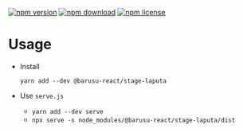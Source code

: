 [![npm version](https://img.shields.io/npm/v/@barusu-react/stage-laputa.svg)](https://www.npmjs.com/package/@barusu-react/stage-laputa)
[![npm download](https://img.shields.io/npm/dm/@barusu-react/stage-laputa.svg)](https://www.npmjs.com/package/@barusu-react/stage-laputa)
[![npm license](https://img.shields.io/npm/l/@barusu-react/stage-laputa.svg)](https://www.npmjs.com/package/@barusu-react/stage-laputa)


# Usage

  * Install
    ```shell
    yarn add --dev @barusu-react/stage-laputa
    ```

  * Use `serve.js`
    - `yarn add --dev serve`
    - `npx serve -s node_modules/@barusu-react/stage-laputa/dist`
